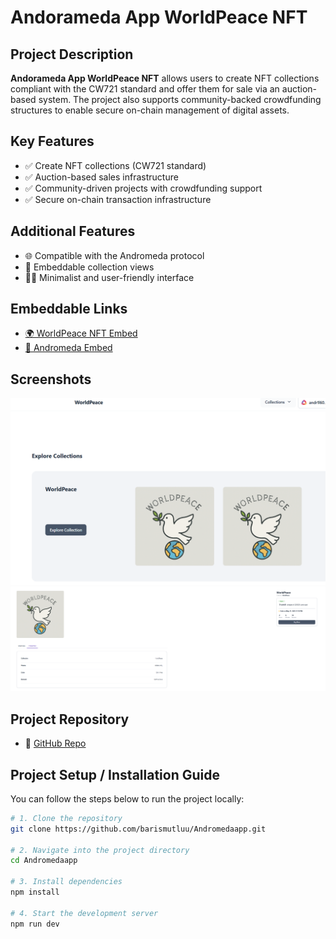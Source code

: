 # Andorameda App WorldPeace NFT

## Project Description

**Andorameda App WorldPeace NFT** allows users to create NFT collections compliant with the CW721 standard and offer them for sale via an auction-based system. The project also supports community-backed crowdfunding structures to enable secure on-chain management of digital assets.

## Key Features

- ✅ Create NFT collections (CW721 standard)
- ✅ Auction-based sales infrastructure
- ✅ Community-driven projects with crowdfunding support
- ✅ Secure on-chain transaction infrastructure

## Additional Features

- 🌐 Compatible with the Andromeda protocol
- 🧩 Embeddable collection views
- 🧑‍💻 Minimalist and user-friendly interface

## Embeddable Links

- [🌍 WorldPeace NFT Embed](https://embeddables.andromedaprotocol.io/andromeda-1/worldpeace-)
- [🚀 Andromeda Embed](https://embeddables.andromedaprotocol.io/andromeda-1/andromeda-)

## Screenshots

![WorldPeace NFT Collection](/src/screenshots/worldpeace-collection.png)
![WorldPeace NFT Collection](/src/screenshots/worldpeace-collectionn.png)

## Project Repository

- 🔗 [GitHub Repo](https://github.com/barismutluu/Andromedaapp.git)

## Project Setup / Installation Guide

You can follow the steps below to run the project locally:

```bash
# 1. Clone the repository
git clone https://github.com/barismutluu/Andromedaapp.git

# 2. Navigate into the project directory
cd Andromedaapp

# 3. Install dependencies
npm install

# 4. Start the development server
npm run dev
